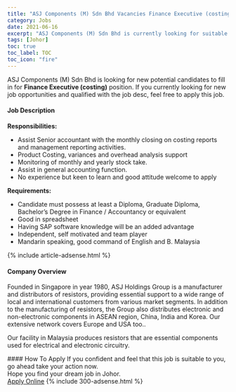```yaml
---
title: "ASJ Components (M) Sdn Bhd Vacancies Finance Executive (costing)" 
category: Jobs 
date: 2021-06-16 
excerpt: "ASJ Components (M) Sdn Bhd is currently looking for suitable person to fill in the Finance Executive (costing) which based in Johor" 
tags: [Johor] 
toc: true 
toc_label: TOC 
toc_icon: "fire" 
--- 
```


<p>ASJ Components (M) Sdn Bhd is looking for new potential candidates to fill in for <b>Finance Executive (costing)</b> position. If you currently looking for new job opportunities and qualified with the job desc, feel free to apply this job.
</p><div><div><h4>Job Description</h4></div><div><div><span><div><p><strong>Responsibilities:</strong></p><ul><li>Assist Senior accountant with the monthly closing on costing reports and management reporting activities.</li><li>Product Costing, variances and overhead analysis support</li><li>Monitoring of monthly and yearly stock take.</li><li>Assist in general accounting function.</li><li>No experience but keen to learn and good attitude welcome to apply</li></ul><p><strong>Requirements:</strong></p><ul><li>Candidate must possess at least a Diploma, Graduate Diploma, Bachelor&#8217;s Degree in Finance / Accountancy or equivalent</li><li>Good in spreadsheet</li><li>Having SAP software knowledge will be an added advantage</li><li>Independent, self motivated and team player</li><li>Mandarin speaking, good command of English and B. Malaysia</li></ul></div></span></div></div></div> 
{% include article-adsense.html %} 
<div><div><h4>Company Overview</h4></div><div><div><span><div><p>Founded in Singapore in year 1980,&#160;ASJ Holdings Group is a manufacturer and distributors of resistors, providing essential support to a wide range of local and international customers from various market segments. In addition to the manufacturing of resistors, the Group also distributes electronic and non-electronic components in ASEAN region, China, India and Korea. Our extensive network covers Europe and USA too..</p><p>Our facility in Malaysia produces resistors that are essential components used for electrical and electronic circuitry.</p></div></span></div></div></div> 
#### How To Apply 
If you confident and feel that this job is suitable to you, go ahead take your action now. <br/> 
Hope you find your dream job in Johor. <br/> 
<a href="https://www.jobstreet.com.my/en/job/finance-executive-costing-4591920?jobId=jobstreet-my-job-4591920&" class="btn btn--info" target="_blank" rel="nofollow noopenner">Apply Online</a> 
{% include 300-adsense.html %} 